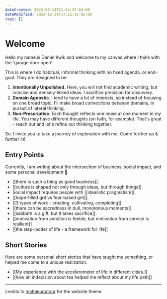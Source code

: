 ```yaml
---
dateCreated: 2023-09-14T21:54:47-04:00
dateModified: 2023-12-30T17:12:32-05:00
tags: []
---
```

# Welcome

Hello my name is Daniel Kwik and welcome to my canvas where I think with the 'garage door open'. 

This is where I do habitual, informal thinking with no fixed agenda, or end-goal. They are designed to be:

1. **Intentionally Unpolished.** Here, you will not find academic writing, but concise and densely-linked ideas. I sacrifice precision for discovery.
2. **Domain Agnostic**. I tend to have a lot of interests, so instead of focusing on one broad topic, I'll make broad *connections* between domains, in pursuit of lateral thinking.
3. **Non-Prescriptive**. Each thought reflects one muse at one moment in my life. You may have different thoughts (on faith, for example). That's great - reach out and let's refine our thinking together.

So. I invite you to take a journey of exploration with me. Come further up & further in!
## Entry Points
Currently, I am writing about the intersection of business, social impact, and some personal development  🙂

- [[there is such a thing as good business]].
- [[culture is shaped not only through ideas, but through things]].
- Social impact requires people with [[idealistic pragmatism]].
- [[hope-filled grit vs fear-based grit]].
- [[3 types of work - creating, cultivating, completing]].
- [[there can be sacredness in dull, monotonous moments]].
- [[sabbath is a gift, but it takes sacrifice]].
- [[motivation from ambition is feeble, but motivation from service is resilient]]
- [[the step-ladder of life - a framework for life]]
## Short Stories
Here are some personal short stories that have taught me something, or helped me come to a unique realization.

- [[My experience with the accelerometer of life in different cities.]]
- [[how an indecision about tea helped me reflect about my life path]]





-------------

credits to [mathieudutour](https://github.com/mathieudutour) for the website theme